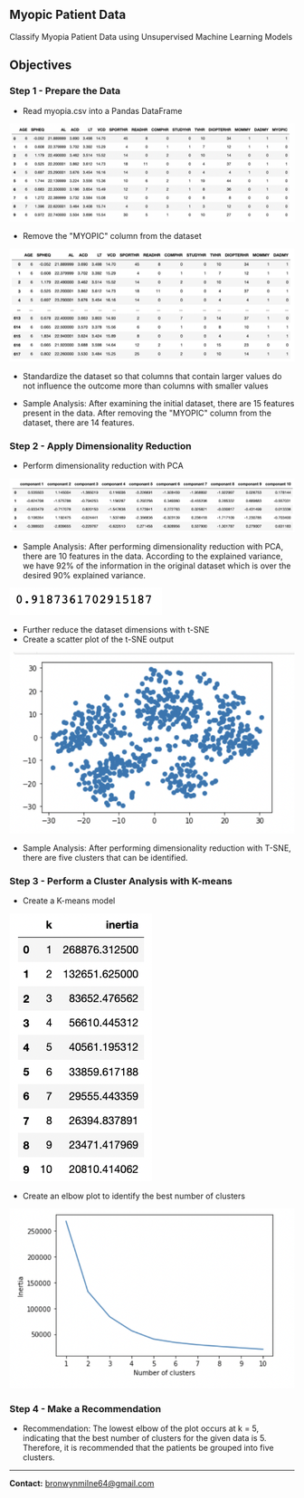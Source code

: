 ## Myopic Patient Data

Classify Myopia Patient Data using Unsupervised Machine Learning Models

## Objectives

### Step 1 - Prepare the Data

* Read myopia.csv into a Pandas DataFrame

![](images/df.png)

* Remove the "MYOPIC" column from the dataset

![](images/df2.png)

* Standardize the dataset so that columns that contain larger values do not influence the outcome more than columns with smaller values

* Sample Analysis: After examining the initial dataset, there are 15 features present in the data. After removing the "MYOPIC" column from the dataset, there are 14 features.

### Step 2 - Apply Dimensionality Reduction

* Perform dimensionality reduction with PCA

![](images/pca.png)

* Sample Analysis: After performing dimensionality reduction with PCA, there are 10 features in the data. According to the explained variance, we have 92% of the information in the original dataset which is over the desired 90% explained variance.

![](images/var.png)

* Further reduce the dataset dimensions with t-SNE
* Create a scatter plot of the t-SNE output

![](images/tsne.png)

* Sample Analysis: After performing dimensionality reduction with T-SNE, there are five clusters that can be identified.

### Step 3 - Perform a Cluster Analysis with K-means

* Create a K-means model

![](images/kmean.png)

* Create an elbow plot to identify the best number of clusters

![](images/elbow.png)

### Step 4 - Make a Recommendation

* Recommendation: The lowest elbow of the plot occurs at k = 5, indicating that the best number of clusters for the given data is 5. Therefore, it is recommended that the patients be grouped into five clusters.

---------------------------------------------------

<b>Contact:</b> bronwynmilne64@gmail.com
